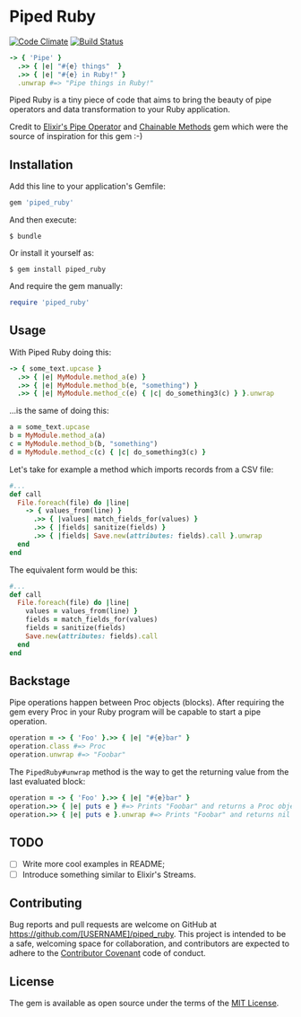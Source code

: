 # Piped Ruby
[![Code Climate](https://codeclimate.com/github/tiagopog/piped_ruby/badges/gpa.svg)](https://codeclimate.com/github/tiagopog/piped_ruby)
[![Build Status](https://travis-ci.org/tiagopog/piped_ruby.svg?branch=master)](https://travis-ci.org/tiagopog/piped_ruby)


```ruby
-> { 'Pipe' }
  .>> { |e| "#{e} things"  }
  .>> { |e| "#{e} in Ruby!" }
  .unwrap #=> "Pipe things in Ruby!"
```

Piped Ruby is a tiny piece of code that aims to bring the beauty of pipe operators and data transformation to your Ruby application.

Credit to [Elixir's Pipe Operator](http://elixir-lang.org/getting-started/enumerables-and-streams.html#the-pipe-operator) and [Chainable Methods](https://github.com/akitaonrails/chainable_methods) gem which were the source of inspiration for this gem :-)

## Installation

Add this line to your application's Gemfile:

```ruby
gem 'piped_ruby'
```

And then execute:

    $ bundle

Or install it yourself as:

    $ gem install piped_ruby

And require the gem manually:

```ruby
require 'piped_ruby'
```

## Usage

With Piped Ruby doing this:

```ruby
-> { some_text.upcase }
  .>> { |e| MyModule.method_a(e) }
  .>> { |e| MyModule.method_b(e, "something") }
  .>> { |e| MyModule.method_c(e) { |c| do_something3(c) } }.unwrap
```

...is the same of doing this:

```ruby
a = some_text.upcase
b = MyModule.method_a(a)
c = MyModule.method_b(b, "something")
d = MyModule.method_c(c) { |c| do_something3(c) }
```

Let's take for example a method which imports records from a CSV file:

```ruby
#...
def call
  File.foreach(file) do |line|
    -> { values_from(line) }
      .>> { |values| match_fields_for(values) }
      .>> { |fields| sanitize(fields) }
      .>> { |fields| Save.new(attributes: fields).call }.unwrap
  end
end
```

The equivalent form would be this:

```ruby
#...
def call
  File.foreach(file) do |line|
    values = values_from(line) }
    fields = match_fields_for(values)
    fields = sanitize(fields)
    Save.new(attributes: fields).call
  end
end
```

## Backstage

Pipe operations happen between Proc objects (blocks). After requiring the gem every Proc in your Ruby program will be capable to start a pipe operation.

```ruby
operation = -> { 'Foo' }.>> { |e| "#{e}bar" }
operation.class #=> Proc
operation.unwrap #=> "Foobar"
```

The `PipedRuby#unwrap` method is the way to get the returning value from the last evaluated block:

```ruby
operation = -> { 'Foo' }.>> { |e| "#{e}bar" }
operation.>> { |e| puts e } #=> Prints "Foobar" and returns a Proc object
operation.>> { |e| puts e }.unwrap #=> Prints "Foobar" and returns nil
```

## TODO

- [ ] Write more cool examples in README;
- [ ] Introduce something similar to Elixir's Streams.

## Contributing

Bug reports and pull requests are welcome on GitHub at https://github.com/[USERNAME]/piped_ruby. This project is intended to be a safe, welcoming space for collaboration, and contributors are expected to adhere to the [Contributor Covenant](http://contributor-covenant.org) code of conduct.


## License

The gem is available as open source under the terms of the [MIT License](http://opensource.org/licenses/MIT).

